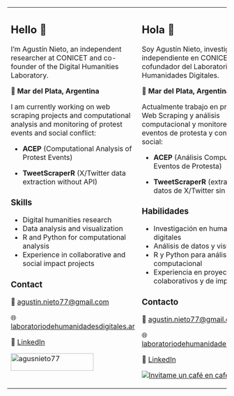 
<table>
<td valign="top">

## Hello 👋

I’m Agustín Nieto, an independent researcher at CONICET and co-founder
of the Digital Humanities Laboratory.

📍 **Mar del Plata, Argentina**

I am currently working on web scraping projects and computational
analysis and monitoring of protest events and social conflict:

- **ACEP** (Computational Analysis of Protest Events)

- **TweetScraperR** (X/Twitter data extraction without API)

### Skills

- Digital humanities research
- Data analysis and visualization
- R and Python for computational analysis
- Experience in collaborative and social impact projects

### Contact

📧 <agustin.nieto77@gmail.com>

🌐
[laboratoriodehumanidadesdigitales.ar](https://laboratoriodehumanidadesdigitales.ar)

🔗 [LinkedIn](https://linkedin.com/in/agusnieto77)

<a href="https://ko-fi.com/agusnieto77">
<img src="https://cdn.ko-fi.com/cdn/kofi3.png" height="40" width="190" alt="agusnieto77" /></a>

</td>
<td>

## Hola 👋

Soy Agustín Nieto, investigador independiente en CONICET y cofundador
del Laboratorio de Humanidades Digitales.

📍 **Mar del Plata, Argentina**

Actualmente trabajo en proyectos de Web Scraping y análisis
computacional y monitoreo de eventos de protesta y conflictividad
social:

- **ACEP** (Análisis Computacional de Eventos de Protesta)

- **TweetScraperR** (extracción de datos de X/Twitter sin API)

### Habilidades

- Investigación en humanidades digitales
- Análisis de datos y visualización
- R y Python para análisis computacional
- Experiencia en proyectos colaborativos y de impacto social

### Contacto

📧 <agustin.nieto77@gmail.com>

🌐
[laboratoriodehumanidadesdigitales.ar](https://laboratoriodehumanidadesdigitales.ar)

🔗 [LinkedIn](https://linkedin.com/in/agusnieto77)

<a href='https://ko-fi.com/agusnieto77' rel='noopener' target='_blank'><img srcset='https://cdn.cafecito.app/imgs/buttons/button_5.png 1x, https://cdn.cafecito.app/imgs/buttons/button_5_2x.png 2x, https://cdn.cafecito.app/imgs/buttons/button_5_3.75x.png 3.75x' src='https://cdn.cafecito.app/imgs/buttons/button_5.png' alt='Invitame un café en cafecito.app' /></a>

</td>
</tr>
</table>
